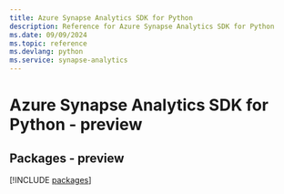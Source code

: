 ```yaml
---
title: Azure Synapse Analytics SDK for Python
description: Reference for Azure Synapse Analytics SDK for Python
ms.date: 09/09/2024
ms.topic: reference
ms.devlang: python
ms.service: synapse-analytics
---
```

# Azure Synapse Analytics SDK for Python - preview
## Packages - preview
[!INCLUDE [packages](synapse-analytics-index.md)]